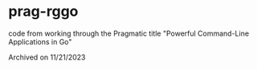 # prag-rggo
code from working through the Pragmatic title "Powerful Command-Line Applications in Go"

Archived on 11/21/2023
